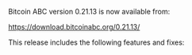 Bitcoin ABC version 0.21.13 is now available from:

  <https://download.bitcoinabc.org/0.21.13/>

This release includes the following features and fixes:
